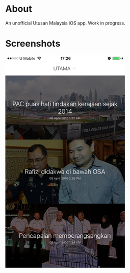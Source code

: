 # About

An unofficial Utusan Malaysia iOS app. Work in progress.

# Screenshots

![Screenshot](https://raw.githubusercontent.com/izad/perutusan/e5eac69f503fcb94f60398326013fe68fb278392/Designs/screenshot.png)
